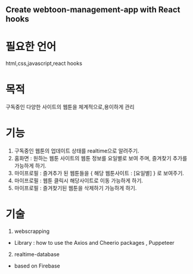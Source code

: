 ## Create webtoon-management-app with React hooks

# 필요한 언어 

html,css,javascript,react hooks

# 목적 

구독중인 다양한 사이트의 웹툰을 체계적으로,용이하게 관리

# 기능 

1. 구독중인 웹툰의 업데이트 상태를 realtime으로 알려주기.
2. 홈화면 : 원하는 웹툰 사이트의 웹툰 정보를 요일별로 보여 주며, 즐겨찾기 추가를 가능하게 하기.
3. 마이프로필 : 즐겨추가 된 웹툰들을 { 해당 웹툰사이트 : [요일별] } 로 보여주기.
4. 마이프로필 : 웹툰 클릭시 해당사이트로 이동 가능하게 하기.
5. 마이프로필 : 즐겨찾기된 웹툰을 삭제하기 가능하게 하기.

# 기술

1. webscrapping
- Library : how to use the Axios and Cheerio packages , Puppeteer
2. realtime-database
- based on Firebase 



